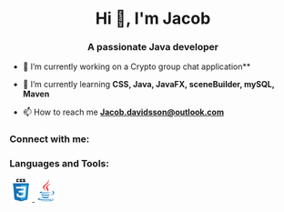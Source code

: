 <h1 align="center">Hi 👋, I'm Jacob</h1>
<h3 align="center">A passionate Java developer</h3>

- 🔭 I’m currently working on a Crypto group chat application**

- 🌱 I’m currently learning **CSS, Java, JavaFX, sceneBuilder, mySQL, Maven**

- 📫 How to reach me **Jacob.davidsson@outlook.com**

<h3 align="left">Connect with me:</h3>
<p align="left">
</p>

<h3 align="left">Languages and Tools:</h3>
<p align="left"> <a href="https://www.w3schools.com/css/" target="_blank" rel="noreferrer"> <img src="https://raw.githubusercontent.com/devicons/devicon/master/icons/css3/css3-original-wordmark.svg" alt="css3" width="40" height="40"/> </a> <a href="https://www.java.com" target="_blank" rel="noreferrer"> <img src="https://raw.githubusercontent.com/devicons/devicon/master/icons/java/java-original.svg" alt="java" width="40" height="40"/> </a> </p>

